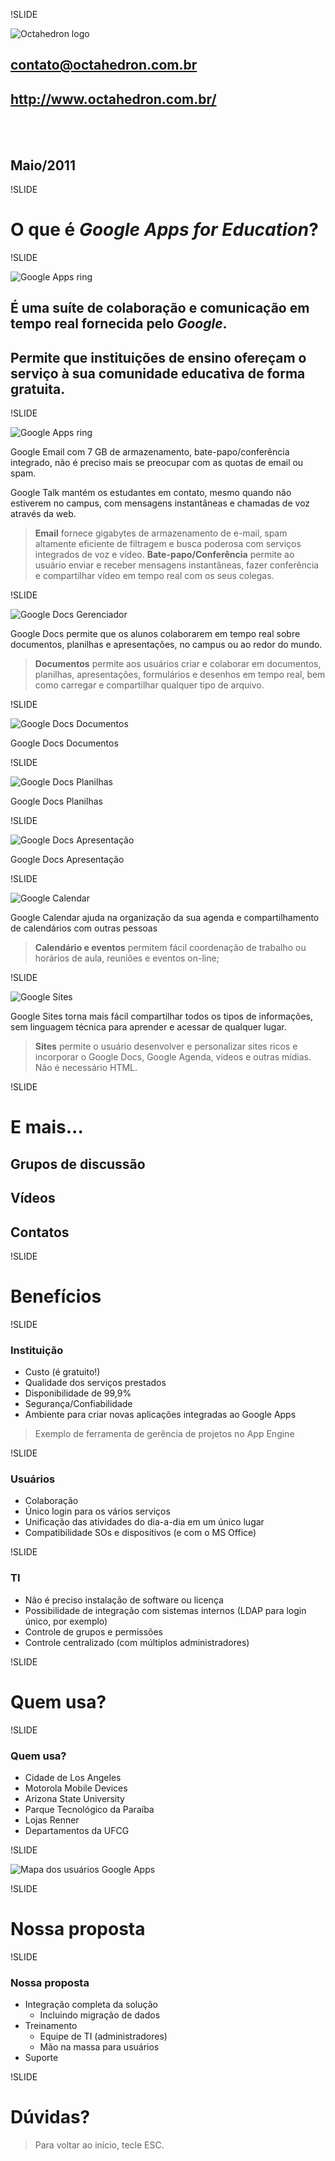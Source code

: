!SLIDE

<div id="logo">
   <img src="/images/logo-dark-big.png" alt="Octahedron logo"/>
</div>

## contato@octahedron.com.br
## http://www.octahedron.com.br/
<br/><br/>
## Maio/2011

!SLIDE

# O que é *Google Apps for Education*?

!SLIDE

<div>
   <img class="center" src="/images/googleapps/apps-ring.png" alt="Google Apps ring"/>
</div>

## É uma suíte de colaboração e comunicação em tempo real fornecida pelo *Google*.
## Permite que instituições de ensino ofereçam o serviço à sua comunidade educativa de forma gratuita.

!SLIDE

<div>
   <img class="center" src="/images/googleapps/gmail.png" alt="Google Apps ring"/>
</div>

Google Email com 7 GB de armazenamento, bate-papo/conferência integrado, não é preciso mais se preocupar com as quotas de email ou spam.

Google Talk mantém os estudantes em contato, mesmo quando não estiverem no campus, com mensagens instantâneas e chamadas de voz através da web. 

> **Email** fornece gigabytes de armazenamento de e-mail, spam altamente eficiente de filtragem e busca poderosa com serviços integrados de voz e vídeo.
> **Bate-papo/Conferência** permite ao usuário enviar e receber mensagens instantâneas, fazer conferência e compartilhar vídeo em tempo real com os seus colegas.

!SLIDE

<div>
   <img class="center" src="/images/googleapps/docs.png" alt="Google Docs Gerenciador"/>
</div>

Google Docs permite que os alunos colaborarem em tempo real sobre documentos, planilhas e apresentações, no campus ou ao redor do mundo.

> **Documentos** permite aos usuários criar e colaborar em documentos, planilhas, apresentações, formulários e desenhos em tempo real, bem como carregar e compartilhar qualquer tipo de arquivo.

!SLIDE

<div>
   <img class="center" src="/images/googleapps/doc.png" alt="Google Docs Documentos"/>
</div>

Google Docs Documentos

!SLIDE

<div>
   <img class="center" src="/images/googleapps/spreadsheet.png" alt="Google Docs Planilhas"/>
</div>

Google Docs Planilhas

!SLIDE

<div>
   <img class="center" src="/images/googleapps/presentation.png" alt="Google Docs Apresentação"/>
</div>

Google Docs Apresentação

!SLIDE

<div>
   <img class="center" src="/images/googleapps/calendar.png" alt="Google Calendar"/>
</div>

Google Calendar ajuda na organização da sua agenda e compartilhamento de calendários com outras pessoas

> **Calendário e eventos** permitem fácil coordenação de trabalho ou horários de aula, reuniões e eventos on-line;

!SLIDE

<div>
   <img class="center" src="/images/googleapps/sites.png" alt="Google Sites"/>
</div>

Google Sites torna mais fácil compartilhar todos os tipos de informações, sem linguagem técnica para aprender e acessar de qualquer lugar.

> **Sites** permite o usuário desenvolver e personalizar sites ricos e incorporar o Google Docs, Google Agenda, vídeos e outras mídias. Não é necessário HTML.

!SLIDE

# E mais...

## Grupos de discussão
## Vídeos
## Contatos

!SLIDE

# Benefícios

!SLIDE

### Instituição

* Custo (é gratuito!)
* Qualidade dos serviços prestados
* Disponibilidade de 99,9%
* Segurança/Confiabilidade
* Ambiente para criar novas aplicações integradas ao Google Apps

>  Exemplo de ferramenta de gerência de projetos no App Engine

!SLIDE

### Usuários

* Colaboração
* Único login para os vários serviços
* Unificação das atividades do dia-a-dia em um único lugar
* Compatibilidade SOs e dispositivos (e com o MS Office)

!SLIDE

### TI

* Não é preciso instalação de software ou licença
* Possibilidade de integração com sistemas internos (LDAP para login único, por exemplo)
* Controle de grupos e permissões
* Controle centralizado (com múltiplos administradores)

!SLIDE

# Quem usa?

!SLIDE

### Quem usa?

* Cidade de Los Angeles
* Motorola Mobile Devices
* Arizona State University
* Parque Tecnológico da Paraíba
* Lojas Renner
* Departamentos da UFCG

!SLIDE

<div>
   <img class="center" src="/images/googleapps/maps-apps.png" alt="Mapa dos usuários Google Apps"/>
</div>

!SLIDE

# Nossa proposta

!SLIDE

### Nossa proposta

* Integração completa da solução
   * Incluindo migração de dados
* Treinamento
   * Equipe de TI (administradores)
   * Mão na massa para usuários
* Suporte

!SLIDE

# Dúvidas?

> Para voltar ao início, tecle ESC.
